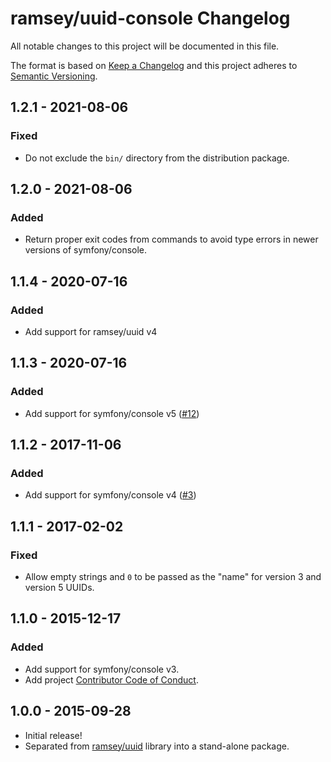 # ramsey/uuid-console Changelog

All notable changes to this project will be documented in this file.

The format is based on [Keep a Changelog](http://keepachangelog.com/en/1.0.0/)
and this project adheres to [Semantic Versioning](http://semver.org/spec/v2.0.0.html).

## 1.2.1 - 2021-08-06

### Fixed

* Do not exclude the `bin/` directory from the distribution package.

## 1.2.0 - 2021-08-06

### Added

* Return proper exit codes from commands to avoid type errors in newer versions of symfony/console.

## 1.1.4 - 2020-07-16

### Added

* Add support for ramsey/uuid v4

## 1.1.3 - 2020-07-16

### Added

* Add support for symfony/console v5 ([#12](https://github.com/ramsey/uuid-console/pull/12))

## 1.1.2 - 2017-11-06

### Added

* Add support for symfony/console v4 ([#3](https://github.com/ramsey/uuid-console/pull/3))

## 1.1.1 - 2017-02-02

### Fixed

* Allow empty strings and `0` to be passed as the "name" for version 3 and version 5 UUIDs.

## 1.1.0 - 2015-12-17

### Added

* Add support for symfony/console v3.
* Add project [Contributor Code of Conduct](https://github.com/ramsey/uuid-console/blob/main/CONDUCT.md).

## 1.0.0 - 2015-09-28

* Initial release!
* Separated from [ramsey/uuid](https://github.com/ramsey/uuid) library into a stand-alone package.
